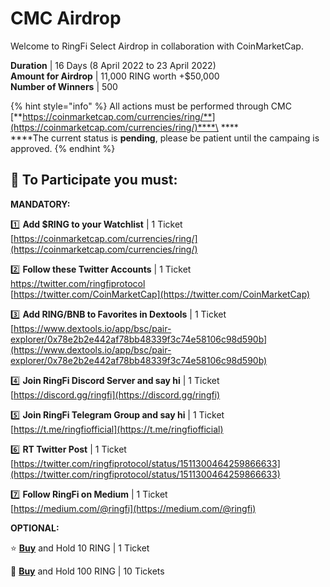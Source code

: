 # CMC Airdrop

Welcome to RingFi Select Airdrop in collaboration with CoinMarketCap.

**Duration** | 16 Days (8 April 2022 to 23 April 2022) \
**Amount for Airdrop** | 11,000 RING worth +$50,000 \
**Number of Winners** | 500

{% hint style="info" %}
All actions must be performed through CMC [**https://coinmarketcap.com/currencies/ring/**](https://coinmarketcap.com/currencies/ring/)****\
****\
****The current status is **pending**, please be patient until the campaing is approved.
{% endhint %}

## 🎉 To Participate you must:

**MANDATORY:**

1️⃣ **Add $RING to your Watchlist** | 1 Ticket [https://coinmarketcap.com/currencies/ring/](https://coinmarketcap.com/currencies/ring/)

2️⃣ **Follow these Twitter Accounts** | 1 Ticket \
[https://twitter.com/ringfiprotocol \
](https://twitter.com/ringfiprotocol)[https://twitter.com/CoinMarketCap](https://twitter.com/CoinMarketCap)

3️⃣ **Add RING/BNB to Favorites in Dextools** | 1 Ticket [https://www.dextools.io/app/bsc/pair-explorer/0x78e2b2e442af78bb48339f3c74e58106c98d590b](https://www.dextools.io/app/bsc/pair-explorer/0x78e2b2e442af78bb48339f3c74e58106c98d590b)

4️⃣ **Join RingFi Discord Server and say hi** | 1 Ticket \
[https://discord.gg/ringfi](https://discord.gg/ringfi)

5️⃣ **Join RingFi Telegram Group and say hi** | 1 Ticket \
[https://t.me/ringfiofficial](https://t.me/ringfiofficial)

6️⃣ **RT Twitter Post** | 1 Ticket [https://twitter.com/ringfiprotocol/status/1511300464259866633](https://twitter.com/ringfiprotocol/status/1511300464259866633)

7️⃣ **Follow RingFi on Medium** | 1 Ticket \
[https://medium.com/@ringfi](https://medium.com/@ringfi)

**OPTIONAL:**

⭐️ [**Buy**](https://app.bogged.finance/bsc/swap?tokenIn=BNB\&tokenOut=0x021988d2c89b1A9Ff56641b2F247942358FF05c9) and Hold 10 RING | 1 Ticket

🌟 [**Buy**](https://app.bogged.finance/bsc/swap?tokenIn=BNB\&tokenOut=0x021988d2c89b1A9Ff56641b2F247942358FF05c9) and Hold 100 RING | 10 Tickets
